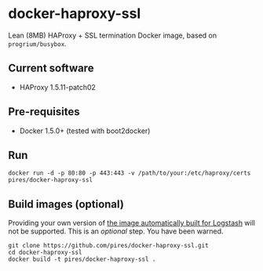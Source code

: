 # docker-haproxy-ssl
Lean (8MB) HAProxy + SSL termination Docker image, based on `progrium/busybox`.

## Current software

* HAProxy 1.5.11-patch02

## Pre-requisites

* Docker 1.5.0+ (tested with boot2docker)

## Run

```
docker run -d -p 80:80 -p 443:443 -v /path/to/your:/etc/haproxy/certs pires/docker-haproxy-ssl
```

## Build images (optional)

Providing your own version of [the image automatically built for Logstash](https://registry.hub.docker.com/u/pires/docker-haproxy-ssl) will not be supported. This is an *optional* step. You have been warned.

```
git clone https://github.com/pires/docker-haproxy-ssl.git
cd docker-haproxy-ssl
docker build -t pires/docker-haproxy-ssl .
```